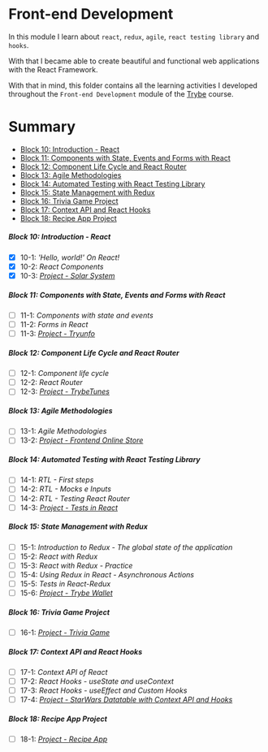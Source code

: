 # Front-end Development

In this module I learn about `react`, `redux`, `agile`, `react testing library` and `hooks`.

With that I became able to create beautiful and functional web applications with the React Framework.

With that in mind, this folder contains all the learning activities I developed throughout the `Front-end Development` module of the [Trybe](https://www.betrybe.com/) course.

# Summary

- [Block 10: Introduction - React](#block-10-introduction---react)
- [Block 11: Components with State, Events and Forms with React](#block-11-components-with-state-events-and-forms-with-react)
- [Block 12: Component Life Cycle and React Router](#block-12-component-life-cycle-and-react-router)
- [Block 13: Agile Methodologies](#block-13-agile-methodologies)
- [Block 14: Automated Testing with React Testing Library](#block-14-automated-testing-with-react-testing-library)
- [Block 15: State Management with Redux](#block-15-state-management-with-redux)
- [Block 16: Trivia Game Project](#block-16-trivia-game-project)
- [Block 17: Context API and React Hooks](#block-17-context-api-and-react-hooks)
- [Block 18: Recipe App Project](#block-18-recipe-app-project)

##### Block 10: Introduction - React

- [x] 10-1: _'Hello, world!' On React!_
- [x] 10-2: _React Components_
- [x] 10-3: _[Project - Solar System](#)_

##### Block 11: Components with State, Events and Forms with React

- [ ] 11-1: _Components with state and events_
- [ ] 11-2: _Forms in React_
- [ ] 11-3: _[Project - Tryunfo](#)_

##### Block 12: Component Life Cycle and React Router

- [ ] 12-1: _Component life cycle_
- [ ] 12-2: _React Router_
- [ ] 12-3: _[Project - TrybeTunes](#)_

##### Block 13: Agile Methodologies

- [ ] 13-1: _Agile Methodologies_
- [ ] 13-2: _[Project - Frontend Online Store](#)_

##### Block 14: Automated Testing with React Testing Library

- [ ] 14-1: _RTL - First steps_
- [ ] 14-2: _RTL - Mocks e Inputs_
- [ ] 14-2: _RTL - Testing React Router_
- [ ] 14-3: _[Project - Tests in React](#)_

##### Block 15: State Management with Redux

- [ ] 15-1: _Introduction to Redux - The global state of the application_
- [ ] 15-2: _React with Redux_
- [ ] 15-3: _React with Redux - Practice_
- [ ] 15-4: _Using Redux in React - Asynchronous Actions_
- [ ] 15-5: _Tests in React-Redux_
- [ ] 15-6: _[Project - Trybe Wallet](#)_

##### Block 16: Trivia Game Project

- [ ] 16-1: _[Project - Trivia Game](#)_

##### Block 17: Context API and React Hooks

- [ ] 17-1: _Context API of React_
- [ ] 17-2: _React Hooks - useState and useContext_
- [ ] 17-3: _React Hooks - useEffect and Custom Hooks_
- [ ] 17-4: _[Project - StarWars Datatable with Context API and Hooks](#)_

##### Block 18: Recipe App Project

- [ ] 18-1: _[Project - Recipe App](#)_
